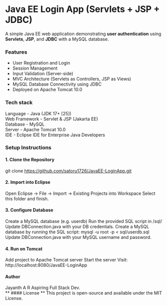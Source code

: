 # Java EE Login App (Servlets + JSP + JDBC)
A simple Java EE web application demonstrating **user authentication** using **Servlets**, **JSP**, and **JDBC** with a MySQL database.
### Features <br>
- User Registration and Login
- Session Management
- Input Validation (Server-side)
- MVC Architecture (Servlets as Controllers, JSP as Views)
- MySQL Database Connectivity using JDBC
- Deployed on Apache Tomcat 10.0
### Tech stack <br>
Language - Java (JDK 17+ [25])
<br>
Web Framework - Servlet & JSP (Jakarta EE)
<br> 
Database - MySQL 
<br> 
Server - Apache Tomcat 10.0
<br> 
IDE - Eclipse IDE for Enterprise Java Developers
### Setup Instructions
#### 1. Clone the Repository
git clone https://github.com/satoru1726/JavaEE-LoginApp.git 
<br>
#### 2. Import into Eclipse
Open Eclipse → File → Import → Existing Projects into Workspace
Select this folder and finish.
<br>
#### 3. Configure Database
Create a MySQL database (e.g. userdb)
Run the provided SQL script in /sql/ 
Update DBConnection.java with your DB credentials.
Create a MySQL database by running the SQL script:
mysql -u root -p < sql/userdb.sql
Update DBConnection.java with your MySQL username and password.
<br>
#### 4. Run on Tomcat
Add project to Apache Tomcat server
Start the server
Visit: http://localhost:8080/JavaEE-LoginApp
<br>

#### Author
Jayanth A R
Aspiring Full Stack Dev.
<br>
** #### License **
This project is open-source and available under the MIT License.
